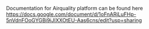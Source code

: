 Documentation for Airquality platform can be found here
https://docs.google.com/document/d/1oFnARjLuFHp-5nVdnFOoGYGBi9iJlXXOtEU-Aas6cns/edit?usp=sharing
